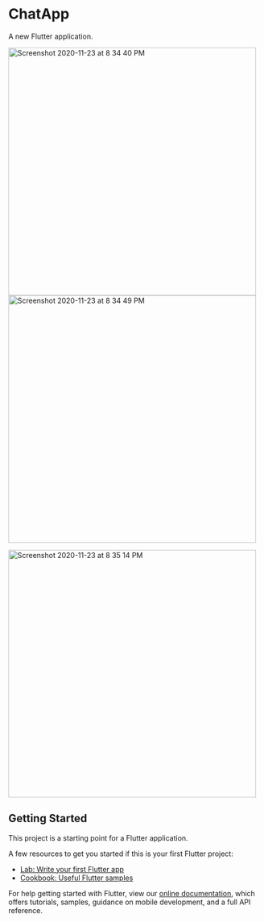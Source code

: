 # ChatApp

A new Flutter application.
<p align = "left">
<img width="492" alt="Screenshot 2020-11-23 at 8 34 40 PM" src="https://user-images.githubusercontent.com/72858063/99978035-733e3600-2dcb-11eb-9841-3f36446275fe.png">
<img width="492" alt="Screenshot 2020-11-23 at 8 34 49 PM" src="https://user-images.githubusercontent.com/72858063/99978045-776a5380-2dcb-11eb-86a9-6d33ffa202f7.png">
  </p>
  <p align = "centre">
<img width="492" alt="Screenshot 2020-11-23 at 8 35 14 PM" src="https://user-images.githubusercontent.com/72858063/99978048-789b8080-2dcb-11eb-976a-0fb9556a3547.png">
  </p>

## Getting Started

This project is a starting point for a Flutter application.

A few resources to get you started if this is your first Flutter project:

- [Lab: Write your first Flutter app](https://flutter.dev/docs/get-started/codelab)
- [Cookbook: Useful Flutter samples](https://flutter.dev/docs/cookbook)

For help getting started with Flutter, view our
[online documentation](https://flutter.dev/docs), which offers tutorials,
samples, guidance on mobile development, and a full API reference.
